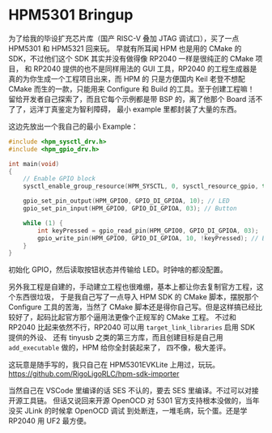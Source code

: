 
# HPM5301 Bringup

为了给我的毕设扩充芯片库（国产 RISC-V 叠加 JTAG 调试口），买了一点 HPM5301 和 HPM5321 回来玩。
早就有所耳闻 HPM 也是用的 CMake 的 SDK，不过他们这个 SDK 其实并没有做得像 RP2040 一样是很纯正的 CMake 项目，
和 RP2040 提供的也不是同样用法的 GUI 工具，RP2040 的工程生成器是真的为你生成一个工程项目出来，而 HPM 的
只是方便国内 Keil 老登不想配 CMake 而生的一款，只能用来 Configure 和 Build 的工具。至于创建工程嘛！
留给开发者自己探索了，而且它每个示例都是带 BSP 的，离了他那个 Board 活不了了，远洋丁真鉴定为智利障碍，
最小 example 里都封装了大量的东西。

这边先放出一个我自己的最小 Example：

```c
#include <hpm_sysctl_drv.h>
#include <hpm_gpio_drv.h>

int main(void)
{
    // Enable GPIO block
    sysctl_enable_group_resource(HPM_SYSCTL, 0, sysctl_resource_gpio, true);

    gpio_set_pin_output(HPM_GPIO0, GPIO_DI_GPIOA, 10); // LED
    gpio_set_pin_input(HPM_GPIO0, GPIO_DI_GPIOA, 03); // Button

    while (1) {
        int keyPressed = gpio_read_pin(HPM_GPIO0, GPIO_DI_GPIOA, 03);
        gpio_write_pin(HPM_GPIO0, GPIO_DI_GPIOA, 10, !keyPressed); // Button is active low
    }
}
```

初始化 GPIO，然后读取按钮状态并传输给 LED。时钟啥的都没配置。

另外我工程是自建的，手动建立工程也很难绷，基本上都让你去复制官方工程，这个东西很垃圾，
于是我自己写了一点导入 HPM SDK 的 CMake 脚本，摆脱那个 Configure 工具的苦海，当然了
CMake 脚本还是得你自己写。但是这样搞已经比较好了，起码比起官方那个逼用法更像个正规军的 CMake 工程。
不过和 RP2040 比起来依然不行，RP2040 可以用 `target_link_libraries` 启用 SDK 提供的外设、
还有 tinyusb 之类的第三方库，而且创建目标是自己用 `add_executable` 做的，HPM 给你全封装起来了，
四不像，极大差评。

这玩意是随手写的，我只自己在 HPM5301EVKLite 上用过，玩玩。
<https://github.com/RigoLigoRLC/hpm-sdk-importer>

当然自己在 VSCode 里编译的话 SES 不认的，要去 SES 里编译。不过可以对接开源工具链。
但话又说回来开源 OpenOCD 对 5301 官方支持根本没做的，当年没买 JLink 的时候拿 OpenOCD 调试
到处断连，一堆毛病，玩个蛋。还是学 RP2040 用 UF2 最方便。
